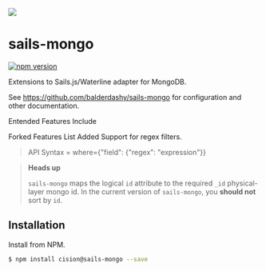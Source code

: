 [![](https://camo.githubusercontent.com/9e49073459ed4e0e2687b80eaf515d87b0da4a6b/687474703a2f2f62616c64657264617368792e6769746875622e696f2f7361696c732f696d616765732f6c6f676f2e706e67)](http://sailsjs.com)

# sails-mongo
[![npm version](https://badge.fury.io/js/sails-mongo.svg)](http://badge.fury.io/js/sails-mongo)

Extensions to Sails.js/Waterline adapter for MongoDB.

See https://github.com/balderdashy/sails-mongo for configuration and other documentation.

Entended Features Include

Forked Features List
Added Support for regex filters.
> API Syntax = where={"field": {"regex": "expression"}}

> **Heads up**
>
> `sails-mongo` maps the logical `id` attribute to the required `_id` physical-layer mongo id.
> In the current version of `sails-mongo`, you **should not** sort by `id`.


## Installation

Install from NPM.

```bash
$ npm install cision@sails-mongo --save
```
